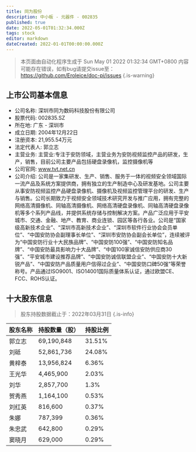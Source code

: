 ```yaml
---
title: 同为股份
description: 中小板 - 元器件 - 002835
published: true
date: 2022-05-01T01:32:34.000Z
tags: stock
editor: markdown
dateCreated: 2022-01-01T00:00:00.000Z
---
```


> 本页面由自动化程序生成于 Sun May 01 2022 01:32:34 GMT+0800
> 内容可能存在错误，如有bug请提交issue至：https://github.com/Eroleice/doc-pi/issues
{.is-warning}

## 上市公司基本信息
- 公司名称: 深圳市同为数码科技股份有限公司
- 股票代码: 002835.SZ
- 所在地: 广东 - 深圳市
- 成立日期: 2004年12月22日
- 注册资本: 21,955.54万元
- 法定代表人: 郭立志
- 主营业务: 主营业:专注于安防领域，主营业务为安防视频监控产品的研发，生产，销售，目前公司主要产品包括硬盘录像机，监控摄像机等
- 公司官网: www.tvt.net.cn
- 公司介绍: 公司是一家集研发、生产、销售、服务于一体的视频安全领域国际一流产品及系统方案提供商，拥有独立的生产制造中心及研发基地。公司主要从事安防视频监控产品硬盘录像机、摄像机及视频监控管理平台的研发、生产与销售。公司长期致力于视频安全领域技术研究开发与推广应用，拥有完整的网络高清摄像机、同轴高清摄像机、网络高清硬盘录像机、同轴高清硬盘录像机等多个系列产品线，并提供系统存储与控制解决方案。产品广泛应用于平安城市、交通、金融、地产、教育、商业连锁、园区等各行各业。公司是“国家级高新技术企业”、“深圳市高新技术企业”、“深圳市软件行业协会会员单位”、“中国安防协会副理事长单位”、“深圳市安防协会副会长单位”，连续被评为“中国安防行业十大民族品牌”、“中国安防100强”、“中国安防知名品牌”、“中国安防最具影响力十大品牌”、“中国100家诚信安防供应商30强”、“平安城市建设推荐品牌”、“中国安防诚信联盟企业”、“中国安防十大新锐产品”、“中国安防产品质量用户信得过企业”、“中国安防口碑50强”等荣誉称号。产品通过ISO9001、ISO14001国际质量体系认证，通过欧盟CE、FCC、ROHS认证。


## 十大股东信息
> 股东持股数据截止于：2022年03月31日
{.is-info}

| 股东名称 | 持股数量（股） | 持股比例 |
| --- | --- | --- |
| 郭立志 | 69,190,848 | 31.51% |
| 刘砥 | 52,861,736 | 24.08% |
| 黄梓泰 | 13,956,824 | 6.36% |
| 王光华 | 4,465,900 | 2.03% |
| 刘华 | 2,857,700 | 1.3% |
| 贺秀燕 | 1,164,100 | 0.53% |
| 刘红英 | 816,600 | 0.37% |
| 朱娜 | 787,399 | 0.36% |
| 朱忠武 | 642,800 | 0.29% |
| 窦晓月 | 629,000 | 0.29% |




